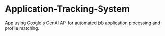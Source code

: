# Application-Tracking-System
App using Google's GenAI API for automated job application processing and profile matching.
